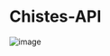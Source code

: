 # Chistes-API
![image](https://github.com/user-attachments/assets/84c5cea0-c47d-4de7-8d2d-11dce51417a2)

